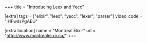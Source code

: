 +++
title = "Introducing Leex and Yecc"

[extra]
tags = ["elixir", "leex", "yecc", "lexer", "parser"]
video_code = "iHFwdsPgAEU"

[extra.location]
name = "Montreal Elixir"
url = "http://www.montrealelixir.ca/"
+++
